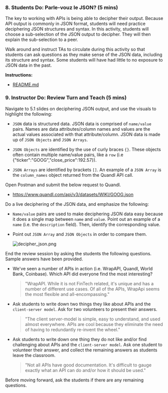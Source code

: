 ### 8. Students Do: Parle-vouz le JSON? (5 mins)

The key to working with APIs is being able to decipher their output. Because API output is commonly in JSON format, students will need practice deciphering JSON structures and syntax. In this activity, students will choose a sub-selection of the JSON output to decipher. They will then explain the sub-selection to a peer.

Walk around and instruct TAs to circulate during this activity so that students can ask questions as they make sense of the JSON data, including its structure and syntax. Some students will have had little to no exposure to JSON data in the past.

**Instructions:**

* [README.md](Activities/08-Stu_Decipher_Json/README.md)

### 9. Instructor Do: Review Turn and Teach (5 mins)

Navigate to 5.1 slides on deciphering JSON output, and use the visuals to highlight the following:

* `JSON` data is structured data. JSON data is comprised of `name/value` pairs. Names are data attributes/column names and values are the actual values associated with that attribute/column. JSON data is made up of `JSON Objects` and `JSON Arrays`.

* `JSON Objects` are identified by the use of curly braces `{}`. These objects often contain multiple name/value pairs, like a `row` (i.e {"ticker":"GOOG","close_price":192.57}).

* `JSON Arrays` are identified by brackets `[]`. An example of a `JSON Array` is the `column_names` object returned from the Quandl API call.

Open Postman and submit the below request to Quandl.

* https://www.quandl.com/api/v3/datasets/WIKI/GOOG.json

Do a live deciphering of the JSON data, and emphasize the following:

* `Name/value` pairs are used to make deciphering JSON data easy because it does a single map between `name` and `value`. Point out an example of a `name` (i.e. the `description` field). Then, identify the corresponding value.

* Point out `JSON Array` and `JSON Objects` in order to compare them.

  ![decipher_json.png](Images/decipher_json.png)

End the review session by asking the students the following questions. Sample answers have been provided.

* We've seen a number of APIs in action (i.e. WrapAPI, Quandl, World Bank, Coinbase). Which API did everyone find the most interesting?

  > "WrapAPI. While it is not FinTech related, it's unique and has a number of different use cases. Of all of the APIs, WrapApi seems the most flexible and all-encompassing."

* Ask students to write down two things they like about APIs and the `client-server model`. Ask for two volunteers to present their answers.

  > "The client server-model is simple, easy to understand, and used almost everywhere. APIs are cool because they eliminate the need of having to redundantly re-invent the wheel."

* Ask students to write down one thing they do not like and/or find challenging about APIs and the `client-server model`. Ask one student to volunteer their answer, and collect the remaining answers as students leave the classroom.

  > "Not all APIs have good documentation. It's difficult to gauge exactly what an API can do and/or how it should be used."

Before moving forward, ask the students if there are any remaining questions.
